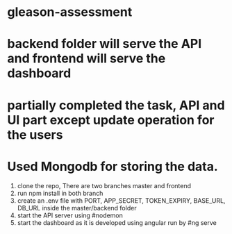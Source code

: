 # gleason-assessment

# backend folder will serve the API and frontend will serve the dashboard

# partially completed the task, API and UI part except update operation for the users

# Used Mongodb for storing the data. 

 1. clone the repo, There are two branches master and frontend 
 2. run npm install in both branch
 3. create an .env file with PORT, APP_SECRET, TOKEN_EXPIRY, BASE_URL, DB_URL inside the master/backend folder
 4. start the API server using #nodemon
 5. start the dashboard as it is developed using angular run by #ng serve 
